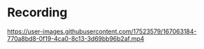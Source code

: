 # Recording
https://user-images.githubusercontent.com/17523579/167063184-770a8bd8-0f19-4ca0-8c13-3d69bb96b2af.mp4
